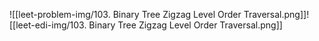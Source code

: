 ![[leet-problem-img/103. Binary Tree Zigzag Level Order Traversal.png]]![[leet-edi-img/103. Binary Tree Zigzag Level Order Traversal.png]]